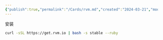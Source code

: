```yaml
---
{"publish":true,"permalink":"/Cards/rvm.md","created":"2024-03-21","modified":"2024-07-15","published":"2025-07-10T22:00:47.598+08:00","cssclasses":""}
---
```



安装

```bash
curl -sSL https://get.rvm.io | bash -s stable --ruby
```
